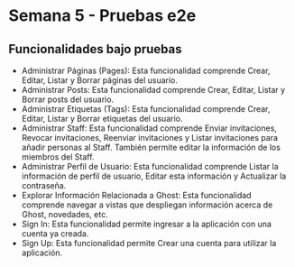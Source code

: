 # Semana 5 - Pruebas e2e
## Funcionalidades bajo pruebas

* Administrar Páginas (Pages): Esta funcionalidad comprende Crear, Editar, Listar y Borrar páginas del usuario.
* Administrar Posts: Esta funcionalidad comprende Crear, Editar, Listar y Borrar posts del usuario.
* Administrar Etiquetas (Tags): Esta funcionalidad comprende Crear, Editar, Listar y Borrar etiquetas del usuario.
* Administrar Staff: Esta funcionalidad comprende Enviar invitaciones, Revocar invitaciones, Reenviar invitaciones y Listar invitaciones para añadir personas al Staff. También permite editar la información de los miembros del Staff.
* Administrar Perfil de Usuario: Esta funcionalidad comprende Listar la información de perfil de usuario, Editar esta información y Actualizar la contraseña.
* Explorar Información Relacionada a Ghost: Esta funcionalidad comprende navegar a vistas que despliegan información acerca de Ghost, novedades, etc.
* Sign In: Esta funcionalidad permite ingresar a la aplicación con una cuenta ya creada.
* Sign Up: Esta funcionalidad permite Crear una cuenta para utilizar la aplicación.
